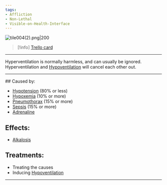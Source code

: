 ```yaml
---
tags:
- Affliction
- Non-Lethal
- Visible-on-Health-Interface
---
```


![tile004(2).png\|200](/Lungs/Hyperventilation%20-%20Attachments/6718845db30472d958dd7a57.png)

> [!info] [Trello card](https://trello.com/c/1EYpI6vE/6-hyperventilation)

---

Hyperventilation is normally harmless, and can usually be ignored. Hyperventilation and [Hypoventilation](Hypoventilation.md) will cancel each other out.

---

\## Caused by:

- [Hypotension](../Blood/Hypotension.md) (80% or less)
- [Hypoxemia](../Blood/Hypoxemia.md) (10% or more)
- [Pneumothorax](Pneumothorax.md) (15% or more)
- [Sepsis](../Blood/Sepsis.md) (15% or more)
- [Adrenaline](../Items/Adrenaline.md)

## Effects:

- [Alkalosis](../Blood/Alkalosis.md)

## Treatments:

- Treating the causes
- Inducing [Hypoventilation](Hypoventilation.md)

---

